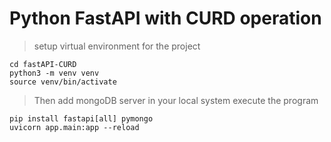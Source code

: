 # Python FastAPI with CURD operation

> setup virtual environment for the project
```
cd fastAPI-CURD
python3 -m venv venv
source venv/bin/activate
```
> Then add mongoDB server in your local system
> execute the program
```
pip install fastapi[all] pymongo
uvicorn app.main:app --reload
```

